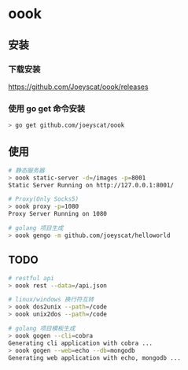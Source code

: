 # oook


## 安装
### 下载安装
https://github.com/Joeyscat/oook/releases

### 使用 go get 命令安装
```bash
> go get github.com/joeyscat/oook
```

## 使用
```bash
# 静态服务器
> oook static-server -d=/images -p=8001
Static Server Running on http://127.0.0.1:8001/

# Proxy(Only Socks5)
> oook proxy -p=1080
Proxy Server Running on 1080

# golang 项目生成
> oook gengo -m github.com/joeyscat/helloworld
```

## TODO
```bash
# restful api
> oook rest --data=/api.json

# linux/windows 换行符互转
> oook dos2unix --path=/code
> oook unix2dos --path=/code

# golang 项目模板生成
> oook gogen --cli=cobra
Generating cli application with cobra ...
> oook gogen --web=echo --db=mongodb
Generating web application with echo, mongodb ... 

```
